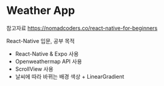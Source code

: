 # Weather App
참고자료 https://nomadcoders.co/react-native-for-beginners <br/>

React-Native 입문, 공부 목적

* React-Native & Expo 사용
* Openweathermap API 사용
* ScrollView 사용
* 날씨에 따라 바뀌는 배경 색상 + LinearGradient
